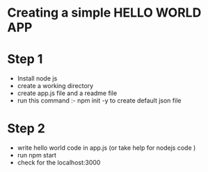 # Creating a simple HELLO WORLD APP
# Step 1
- Install node js 
- create a working directory 
- create app.js file and a readme file 
- run this command :- npm init -y to create default json file 

# Step 2
- write hello world code in app.js (or take help for nodejs code )
- run npm start 
- check for the localhost:3000

